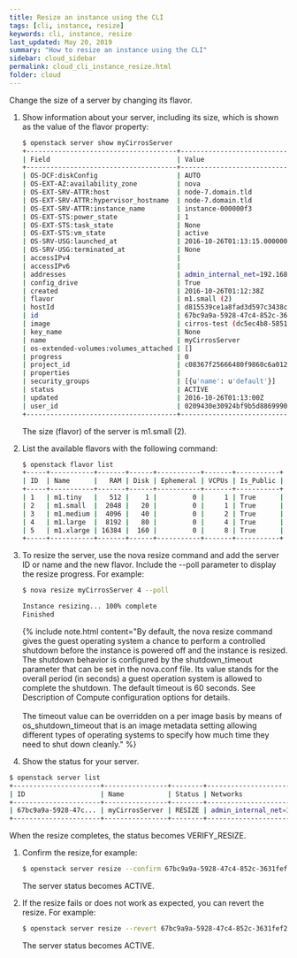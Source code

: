 ```yaml
---
title: Resize an instance using the CLI
tags: [cli, instance, resize]
keywords: cli, instance, resize
last_updated: May 20, 2019
summary: "How to resize an instance using the CLI"
sidebar: cloud_sidebar
permalink: cloud_cli_instance_resize.html
folder: cloud
---
```


Change the size of a server by changing its flavor.

1. Show information about your server, including its size, which is shown as the value of the flavor property:
   ```sh
   $ openstack server show myCirrosServer
   +--------------------------------------+----------------------------------------------------------+
   | Field                                | Value                                                    |
   +--------------------------------------+----------------------------------------------------------+
   | OS-DCF:diskConfig                    | AUTO                                                     |
   | OS-EXT-AZ:availability_zone          | nova                                                     |
   | OS-EXT-SRV-ATTR:host                 | node-7.domain.tld                                        |
   | OS-EXT-SRV-ATTR:hypervisor_hostname  | node-7.domain.tld                                        |
   | OS-EXT-SRV-ATTR:instance_name        | instance-000000f3                                        |
   | OS-EXT-STS:power_state               | 1                                                        |
   | OS-EXT-STS:task_state                | None                                                     |
   | OS-EXT-STS:vm_state                  | active                                                   |
   | OS-SRV-USG:launched_at               | 2016-10-26T01:13:15.000000                               |
   | OS-SRV-USG:terminated_at             | None                                                     |
   | accessIPv4                           |                                                          |
   | accessIPv6                           |                                                          |
   | addresses                            | admin_internal_net=192.168.111.139                       |
   | config_drive                         | True                                                     |
   | created                              | 2016-10-26T01:12:38Z                                     |
   | flavor                               | m1.small (2)                                             |
   | hostId                               | d815539ce1a8fad3d597c3438c13f1229d3a2ed66d1a75447845a2f3 |
   | id                                   | 67bc9a9a-5928-47c4-852c-3631fef2a7e8                     |
   | image                                | cirros-test (dc5ec4b8-5851-4be8-98aa-df7a9b8f538f)       |
   | key_name                             | None                                                     |
   | name                                 | myCirrosServer                                           |
   | os-extended-volumes:volumes_attached | []                                                       |
   | progress                             | 0                                                        |
   | project_id                           | c08367f25666480f9860c6a0122dfcc4                         |
   | properties                           |                                                          |
   | security_groups                      | [{u'name': u'default'}]                                  |
   | status                               | ACTIVE                                                   |
   | updated                              | 2016-10-26T01:13:00Z                                     |
   | user_id                              | 0209430e30924bf9b5d8869990234e44                         |
   +--------------------------------------+----------------------------------------------------------+
   ```
   The size (flavor) of the server is m1.small (2).

1. List the available flavors with the following command:
   ```sh
   $ openstack flavor list
   +-----+-----------+-------+------+-----------+-------+-----------+
   | ID  | Name      |   RAM | Disk | Ephemeral | VCPUs | Is_Public |
   +-----+-----------+-------+------+-----------+-------+-----------+
   | 1   | m1.tiny   |   512 |    1 |         0 |     1 | True      |
   | 2   | m1.small  |  2048 |   20 |         0 |     1 | True      |
   | 3   | m1.medium |  4096 |   40 |         0 |     2 | True      |
   | 4   | m1.large  |  8192 |   80 |         0 |     4 | True      |
   | 5   | m1.xlarge | 16384 |  160 |         0 |     8 | True      |
   +-----+-----------+-------+------+-----------+-------+-----------+
   ```
1. To resize the server, use the nova resize command and add the server ID or name and the new flavor. Include the --poll parameter to display the resize progress. For example:
   ```sh
   $ nova resize myCirrosServer 4 --poll

   Instance resizing... 100% complete
   Finished
   ```
   {% include note.html content="By default, the nova resize command gives the guest operating system a chance to perform a controlled shutdown before the instance is powered off and the instance is resized. The shutdown behavior is configured by the shutdown_timeout parameter that can be set in the nova.conf file. Its value stands for the overall period (in seconds) a guest operation system is allowed to complete the shutdown. The default timeout is 60 seconds. See Description of Compute configuration options for details.<br/><br/>The timeout value can be overridden on a per image basis by means of os_shutdown_timeout that is an image metadata setting allowing different types of operating systems to specify how much time they need to shut down cleanly." %}

1. Show the status for your server.
```sh
$ openstack server list
+----------------------+----------------+--------+-----------------------------------------+
| ID                   | Name           | Status | Networks                                |
+----------------------+----------------+--------+-----------------------------------------+
| 67bc9a9a-5928-47c... | myCirrosServer | RESIZE | admin_internal_net=192.168.111.139      |
+----------------------+----------------+--------+-----------------------------------------+
```
When the resize completes, the status becomes VERIFY_RESIZE.

1. Confirm the resize,for example:
   ```sh
   $ openstack server resize --confirm 67bc9a9a-5928-47c4-852c-3631fef2a7e8
   ```
   The server status becomes ACTIVE.

1. If the resize fails or does not work as expected, you can revert the resize. For example:
   ```sh
   $ openstack server resize --revert 67bc9a9a-5928-47c4-852c-3631fef2a7e8
   ```
   The server status becomes ACTIVE.


